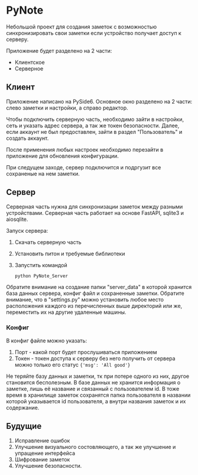 # PyNote

Небольшой проект для создания заметок с возможностью синхронизировать свои заметки если устройство получает доступ к серверу.

Приложение будет разделено на 2 части:

- Клиентское
- Серверное

## Клиент

Приложение написано на PySide6. Основное окно разделено на 2 части: слево заметки и настройки, а справо редактор.

Чтобы подключить серверную часть, необходимо зайти в настройки, сеть и указать адрес сервера, а так же токен безопасности. Далее, если аккаунт не был предоставлен, зайти в раздел "Пользователь" и создать аккаунт.

После применения любых настроек необходимо перезайти в приложение для обновления конфигурации.

При следущем заходе, сервер подключится и подргузит все сохраненые на нем заметки.

## Сервер

Серверная часть нужна для синхронизации заметок между разными устройствами. Серверная часть работает на основе FastAPI, sqlite3 и aiosqlite.

Запуск сервера:

1) Скачать серверную часть
2) Установить питон и требуемые библиотеки
3) Запустить командой

    ```zsh
    python PyNote_Server
    ```

Обратите внимание на создание папки "server_data" в которой хранится база данных сервера, конфиг файл и сохраненные заметки. Обратите внимание, что в "settings.py" можно установить любое место расположения каждого из перечисленных выше директорий или же, переместить их на другие удаленные машины.

### Конфиг

В конфиг файле можно указать:

1) Порт - какой порт будет прослушиваться приложением
2) Токен - токен доступа к серверу без него получить от сервера можно только его статус
    `{'msg': 'All good'}`

Не теряйте базу данных и заметки, тк при потере одного из них, другое становится бесполезным. 
В базе данных не хранится информация о заметке, лишь её название и связанный с пользователем id. В тоже время в хранилище заметок сохранятся папка пользователя в названии которой указывается id пользователя, а внутри названия заметок и их содержание.

## Будущие

1) Исправление ошибок
2) Улучшение визуального состовляющего, а так же улучшение и упращение интерфейса
3) Шифрование заметок
4) Улучшение безопасности.
